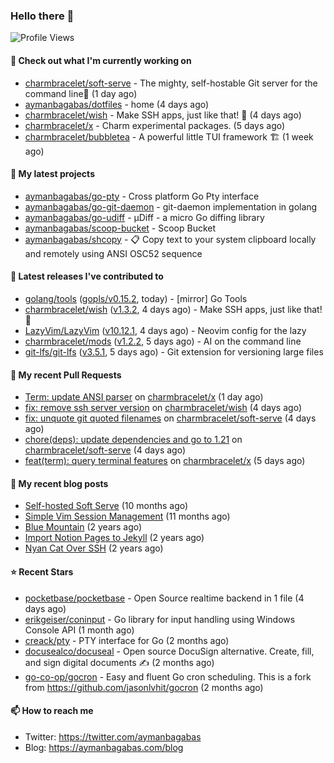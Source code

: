 ### Hello there 👋

![Profile Views](https://komarev.com/ghpvc/?username=aymanbagabas&label=PROFILE+VIEWS)

#### 👷 Check out what I'm currently working on

- [charmbracelet/soft-serve](https://github.com/charmbracelet/soft-serve) - The mighty, self-hostable Git server for the command line🍦 (1 day ago)
- [aymanbagabas/dotfiles](https://github.com/aymanbagabas/dotfiles) - home (4 days ago)
- [charmbracelet/wish](https://github.com/charmbracelet/wish) - Make SSH apps, just like that! 💫 (4 days ago)
- [charmbracelet/x](https://github.com/charmbracelet/x) - Charm experimental packages. (5 days ago)
- [charmbracelet/bubbletea](https://github.com/charmbracelet/bubbletea) - A powerful little TUI framework 🏗 (1 week ago)

#### 🌱 My latest projects

- [aymanbagabas/go-pty](https://github.com/aymanbagabas/go-pty) - Cross platform Go Pty interface
- [aymanbagabas/go-git-daemon](https://github.com/aymanbagabas/go-git-daemon) - git-daemon implementation in golang
- [aymanbagabas/go-udiff](https://github.com/aymanbagabas/go-udiff) - µDiff - a micro Go diffing library
- [aymanbagabas/scoop-bucket](https://github.com/aymanbagabas/scoop-bucket) - Scoop Bucket
- [aymanbagabas/shcopy](https://github.com/aymanbagabas/shcopy) - 📋 Copy text to your system clipboard locally and remotely using ANSI OSC52 sequence

#### 🔭 Latest releases I've contributed to

- [golang/tools](https://github.com/golang/tools) ([gopls/v0.15.2](https://github.com/golang/tools/releases/tag/gopls/v0.15.2), today) - [mirror] Go Tools
- [charmbracelet/wish](https://github.com/charmbracelet/wish) ([v1.3.2](https://github.com/charmbracelet/wish/releases/tag/v1.3.2), 4 days ago) - Make SSH apps, just like that! 💫
- [LazyVim/LazyVim](https://github.com/LazyVim/LazyVim) ([v10.12.1](https://github.com/LazyVim/LazyVim/releases/tag/v10.12.1), 4 days ago) - Neovim config for the lazy
- [charmbracelet/mods](https://github.com/charmbracelet/mods) ([v1.2.2](https://github.com/charmbracelet/mods/releases/tag/v1.2.2), 5 days ago) - AI on the command line
- [git-lfs/git-lfs](https://github.com/git-lfs/git-lfs) ([v3.5.1](https://github.com/git-lfs/git-lfs/releases/tag/v3.5.1), 5 days ago) - Git extension for versioning large files

#### 🔨 My recent Pull Requests

- [Term: update ANSI parser](https://github.com/charmbracelet/x/pull/49) on [charmbracelet/x](https://github.com/charmbracelet/x) (1 day ago)
- [fix: remove ssh server version](https://github.com/charmbracelet/wish/pull/249) on [charmbracelet/wish](https://github.com/charmbracelet/wish) (4 days ago)
- [fix: unquote git quoted filenames](https://github.com/charmbracelet/soft-serve/pull/492) on [charmbracelet/soft-serve](https://github.com/charmbracelet/soft-serve) (4 days ago)
- [chore(deps): update dependencies and go to 1.21](https://github.com/charmbracelet/soft-serve/pull/491) on [charmbracelet/soft-serve](https://github.com/charmbracelet/soft-serve) (4 days ago)
- [feat(term): query terminal features](https://github.com/charmbracelet/x/pull/48) on [charmbracelet/x](https://github.com/charmbracelet/x) (5 days ago)

#### 📜 My recent blog posts

- [Self-hosted Soft Serve](https://aymanbagabas.com/blog/2023/04/28/self-hosted-soft-serve.html) (10 months ago)
- [Simple Vim Session Management](https://aymanbagabas.com/blog/2023/04/13/simple-vim-session-management.html) (11 months ago)
- [Blue Mountain](https://aymanbagabas.com/blog/2022/06/02/blue-mountain.html) (2 years ago)
- [Import Notion Pages to Jekyll](https://aymanbagabas.com/blog/2022/03/29/import-notion-pages-to-jekyll.html) (2 years ago)
- [Nyan Cat Over SSH](https://aymanbagabas.com/blog/2022/03/25/nyan-cat-over-ssh.html) (2 years ago)

#### ⭐ Recent Stars

- [pocketbase/pocketbase](https://github.com/pocketbase/pocketbase) - Open Source realtime backend in 1 file (4 days ago)
- [erikgeiser/coninput](https://github.com/erikgeiser/coninput) - Go library for input handling using Windows Console API (1 month ago)
- [creack/pty](https://github.com/creack/pty) - PTY interface for Go (2 months ago)
- [docusealco/docuseal](https://github.com/docusealco/docuseal) - Open source DocuSign alternative. Create, fill, and sign digital documents ✍️ (2 months ago)
- [go-co-op/gocron](https://github.com/go-co-op/gocron) - Easy and fluent Go cron scheduling. This is a fork from https://github.com/jasonlvhit/gocron (2 months ago)

#### 📫 How to reach me

- Twitter: https://twitter.com/aymanbagabas
- Blog: https://aymanbagabas.com/blog
